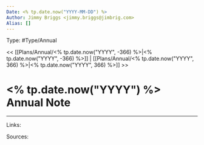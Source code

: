 ```yaml
---
Date: <% tp.date.now("YYYY-MM-DD") %>
Author: Jimmy Briggs <jimmy.briggs@jimbrig.com>
Alias: []
---
```


Type: #Type/Annual

<< [[Plans/Annual/<% tp.date.now("YYYY", -366) %>|<% tp.date.now("YYYY", -366) %>]] | [[Plans/Annual/<% tp.date.now("YYYY", 366) %>|<% tp.date.now("YYYY", 366) %>]] >>

# <% tp.date.now("YYYY") %> Annual Note



***

Links:

Sources: